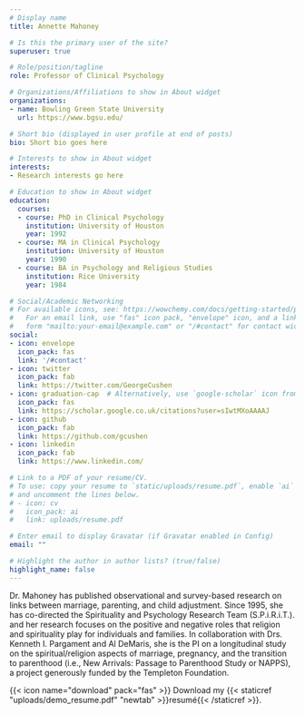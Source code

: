 ```yaml
---
# Display name
title: Annette Mahoney

# Is this the primary user of the site?
superuser: true

# Role/position/tagline
role: Professor of Clinical Psychology

# Organizations/Affiliations to show in About widget
organizations:
- name: Bowling Green State University
  url: https://www.bgsu.edu/

# Short bio (displayed in user profile at end of posts)
bio: Short bio goes here

# Interests to show in About widget
interests:
- Research interests go here

# Education to show in About widget
education:
  courses:
  - course: PhD in Clinical Psychology
    institution: University of Houston
    year: 1992
  - course: MA in Clinical Psychology
    institution: University of Houston
    year: 1990
  - course: BA in Psychology and Religious Studies
    institution: Rice University
    year: 1984

# Social/Academic Networking
# For available icons, see: https://wowchemy.com/docs/getting-started/page-builder/#icons
#   For an email link, use "fas" icon pack, "envelope" icon, and a link in the
#   form "mailto:your-email@example.com" or "/#contact" for contact widget.
social:
- icon: envelope
  icon_pack: fas
  link: '/#contact'
- icon: twitter
  icon_pack: fab
  link: https://twitter.com/GeorgeCushen
- icon: graduation-cap  # Alternatively, use `google-scholar` icon from `ai` icon pack
  icon_pack: fas
  link: https://scholar.google.co.uk/citations?user=sIwtMXoAAAAJ
- icon: github
  icon_pack: fab
  link: https://github.com/gcushen
- icon: linkedin
  icon_pack: fab
  link: https://www.linkedin.com/

# Link to a PDF of your resume/CV.
# To use: copy your resume to `static/uploads/resume.pdf`, enable `ai` icons in `params.toml`, 
# and uncomment the lines below.
# - icon: cv
#   icon_pack: ai
#   link: uploads/resume.pdf

# Enter email to display Gravatar (if Gravatar enabled in Config)
email: ""

# Highlight the author in author lists? (true/false)
highlight_name: false
---
```


Dr. Mahoney has published observational and survey-based research on links between marriage, parenting, and child adjustment. Since 1995, she has co-directed the Spirituality and Psychology Research Team (S.P.i.R.i.T.). and her research focuses on the positive and negative roles that religion and spirituality play for individuals and families. In collaboration with Drs. Kenneth I. Pargament and Al DeMaris, she is the PI on a longitudinal study on the spiritual/religion aspects of marriage, pregnancy, and the transition to parenthood (i.e., New Arrivals: Passage to Parenthood Study or NAPPS), a project generously funded by the Templeton Foundation.

{{< icon name="download" pack="fas" >}} Download my {{< staticref "uploads/demo_resume.pdf" "newtab" >}}resumé{{< /staticref >}}.
